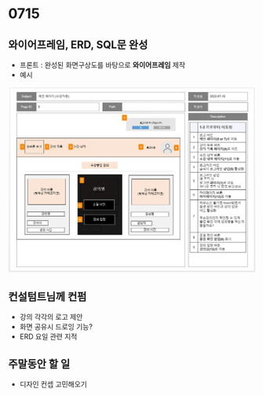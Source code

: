 # 0715



## 와이어프레임, ERD, SQL문 완성

- 프론트 : 완성된 화면구상도를 바탕으로 **와이어프레임** 제작
- 예시

![](.\image2.png)



## 컨설텀트님께 컨펌

- 강의 각각의 로고 제안
- 화면 공유시 드로잉 기능?
- ERD 요일 관련 지적



## 주말동안 할 일

- 디자인 컨셉 고민해오기

